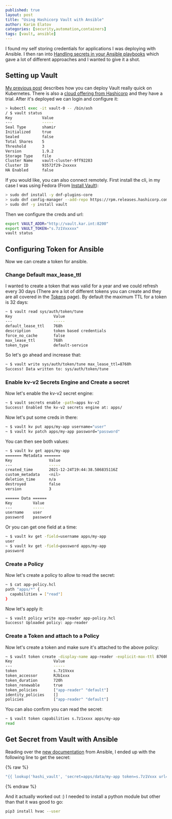 ```yaml
---
published: true
layout: post
title: "Using Hashicorp Vault with Ansible"
author: Karim Elatov
categories: [security,automation,containers]
tags: [vault, ansible]
---
```

I found my self storing credentials for applications I was deploying with Ansible.
I then ran into [Handling secrets in your Ansible playbooks](https://www.redhat.com/sysadmin/ansible-playbooks-secrets)
which gave a lot of different approaches and I wanted to give it a shot.

## Setting up Vault
[My previous post](/2021/09/using-hashicorp-vault-on-kubernetes/) describes how you can deploy Vault really quick on Kubernetes. There is also a [cloud offering from Hashicorp](https://cloud.hashicorp.com/products/vault/pricing) and they have a trial. After it's deployed we can login and configure it:

```bash
> kubectl exec -it vault-0 -- /bin/ash
/ $ vault status
Key             Value
---             -----
Seal Type       shamir
Initialized     true
Sealed          false
Total Shares    5
Threshold       3
Version         1.9.2
Storage Type    file
Cluster Name    vault-cluster-9ff92283
Cluster ID      93572f29-2xxxxx
HA Enabled      false
```

If you would like, you can also connect remotely. First install the cli, in my case I was using Fedora (From [Install Vault](https://learn.hashicorp.com/tutorials/vault/getting-started-install#install-vault)):

```bash
> sudo dnf install -y dnf-plugins-core
> sudo dnf config-manager --add-repo https://rpm.releases.hashicorp.com/fedora/hashicorp.repo
> sudo dnf -y install vault
```

Then we configure the creds and url:

```bash
export VAULT_ADDR="http://vault.kar.int:8200"
export VAULT_TOKEN="s.7z1Vxxxxx"
vault status
```

## Configuring Token for Ansible
Now we can create a token for ansible.

### Change Default max_lease_ttl
I wanted to create a token that was valid for a year and we could refresh every 30 days (There are a lot of different tokens you can create and they are all covered in the [Tokens](https://www.vaultproject.io/docs/concepts/tokens) page). By default the maximum TTL for a token is 32 days:

```bash
~ $ vault read sys/auth/token/tune
Key                  Value
---                  -----
default_lease_ttl    768h
description          token based credentials
force_no_cache       false
max_lease_ttl        768h
token_type           default-service
```

So let's go ahead and increase that:

```bash
~ $ vault write sys/auth/token/tune max_lease_ttl=8760h
Success! Data written to: sys/auth/token/tune
```

### Enable kv-v2 Secrets Engine and Create a secret
Now let's enable the kv-v2 secret engine:

```bash
~ $ vault secrets enable -path=apps kv-v2
Success! Enabled the kv-v2 secrets engine at: apps/
```

Now let's put some creds in there:

```bash
~ $ vault kv put apps/my-app username="user"
~ $ vault kv patch apps/my-app password="password"
```

You can then see both values:

```bash
~ $ vault kv get apps/my-app
======= Metadata =======
Key                Value
---                -----
created_time       2021-12-24T19:44:38.586835116Z
custom_metadata    <nil>
deletion_time      n/a
destroyed          false
version            3

====== Data ======
Key         Value
---         -----
username    user
password    password
```

Or you can get one field at a time:

```bash
~ $ vault kv get -field=username apps/my-app
user
~ $ vault kv get -field=password apps/my-app
password
```

### Create a Policy
Now let's create a policy to allow to read the secret:

```bash
~ $ cat app-policy.hcl
path "apps/*" {
  capabilities = ["read"]
}
```

Now let's apply it:

```bash
~ $ vault policy write app-reader app-policy.hcl
Success! Uploaded policy: app-reader
```

### Create a Token and attach to a Policy
Now let's create a token and make sure it's attached to the above policy:

```bash
~ $ vault token create -display-name app-reader -explicit-max-ttl 8760h -policy app-reader -ttl 720h -renewable
Key                  Value
---                  -----
token                s.7z1Vxxx
token_accessor       RJb1xxx
token_duration       720h
token_renewable      true
token_policies       ["app-reader" "default"]
identity_policies    []
policies             ["app-reader" "default"]
```

You can also confirm you can read the secret:

```bash
~ $ vault token capabilities s.7z1xxxx apps/my-app
read
```

## Get Secret from Vault with Ansible
Reading over the [new documentation](https://docs.ansible.com/ansible/latest//collections/community/hashi_vault/hashi_vault_lookup.html) from Ansible, I ended up with the following line to get the secret:

{% raw %}
```bash
"{{ lookup('hashi_vault', 'secret=apps/data/my-app token=s.7z1Vxxx url=https://vault.kar.int')['data']['username'] }}"
```
{% endraw %}

And it actually worked out :) I needed to install a python module but other than that it was good to go:

```bash
pip3 install hvac --user
```
